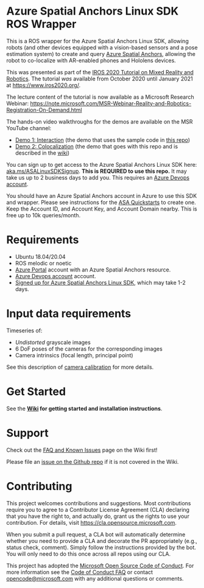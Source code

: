 # Azure Spatial Anchors Linux SDK ROS Wrapper

This is a ROS wrapper for the Azure Spatial Anchors Linux SDK, allowing robots (and other devices equipped with a vision-based sensors and a pose estimation system) to create and query [Azure Spatial Anchors](https://azure.microsoft.com/en-us/services/spatial-anchors/), allowing the robot to co-localize with AR-enabled phones and Hololens devices.

This was presented as part of the [IROS 2020 Tutorial on Mixed Reality and Robotics](https://www.microsoft.com/en-us/research/event/mixed-reality-and-robotics-tutorial-iros-2020/). The tutorial _was_ available from October 2020 until January 2021 at https://www.iros2020.org/.

The lecture content of the tutorial is now available as a Microsoft Research Webinar: https://note.microsoft.com/MSR-Webinar-Reality-and-Robotics-Registration-On-Demand.html

The hands-on video walkthroughs for the demos are available on the MSR YouTube channel:
- [Demo 1: Interaction](https://youtu.be/4G3wjPIs4Fc) (the demo that uses the sample code in [this repo](https://github.com/microsoft/mixed-reality-robot-interaction-demo))
- [Demo 2: Colocalization](https://youtu.be/P11LcMOp2CE) (the demo that goes with this repo and is described in the [wiki](https://github.com/microsoft/azure_spatial_anchors_ros/wiki/Demo))

You can sign up to get access to the Azure Spatial Anchors Linux SDK here: [aka.ms/ASALinuxSDKSignup](http://aka.ms/ASALinuxSDKSignup).
**This is REQUIRED to use this repo.** It may take us up to 2 business days to add you. This requires an [Azure Devops account](https://azure.microsoft.com/en-us/services/devops/).

You should have an Azure Spatial Anchors account in Azure to use this SDK and wrapper.
Please see instructions for the [ASA Quickstarts](https://docs.microsoft.com/en-us/azure/spatial-anchors/quickstarts/get-started-unity-hololens) to create one. Keep the Account ID, and Account Key, and Account Domain nearby. This is free up to 10k queries/month.

# Requirements
- Ubuntu 18.04/20.04
- ROS melodic or noetic
- [Azure Portal](https://portal.azure.com/) account with an Azure Spatial Anchors resource.
- [Azure Devops account](https://azure.microsoft.com/en-us/services/devops/) account.
- [Signed up for Azure Spatial Anchors Linux SDK](http://aka.ms/ASALinuxSDKSignup), which may take 1-2 days.

# Input data requirements
Timeseries of:
- *Undistorted* grayscale images
- 6 DoF poses of the cameras for the corresponding images
- Camera intrinsics (focal length, principal point)

See this description of [camera calibration](https://ch.mathworks.com/help/vision/ug/camera-calibration.html) for more details.

# Get Started
See the **[Wiki](https://github.com/microsoft/azure_spatial_anchors_ros/wiki) for getting started and installation instructions**.


# Support
Check out the [FAQ and Known Issues](https://github.com/microsoft/azure_spatial_anchors_ros/wiki/FAQ-&-Known-Issues) page on the Wiki first!

Please file an [issue on the Github repo](https://github.com/microsoft/azure_spatial_anchors_ros/issues) if it is not covered in the Wiki.

# Contributing

This project welcomes contributions and suggestions.  Most contributions require you to agree to a
Contributor License Agreement (CLA) declaring that you have the right to, and actually do, grant us
the rights to use your contribution. For details, visit https://cla.opensource.microsoft.com.

When you submit a pull request, a CLA bot will automatically determine whether you need to provide
a CLA and decorate the PR appropriately (e.g., status check, comment). Simply follow the instructions
provided by the bot. You will only need to do this once across all repos using our CLA.

This project has adopted the [Microsoft Open Source Code of Conduct](https://opensource.microsoft.com/codeofconduct/).
For more information see the [Code of Conduct FAQ](https://opensource.microsoft.com/codeofconduct/faq/) or
contact [opencode@microsoft.com](mailto:opencode@microsoft.com) with any additional questions or comments.
